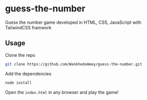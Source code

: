 # guess-the-number
Guess the number game developed in HTML, CSS, JavaScript with TailwindCSS framwork

## Usage

Clone the repo 
```sh
git clone https://github.com/WankhedeAmey/guess-the-number.git
```

Add the dependencies
```sh
node install
```

Open the ```index.html``` in any browser and play the game!
